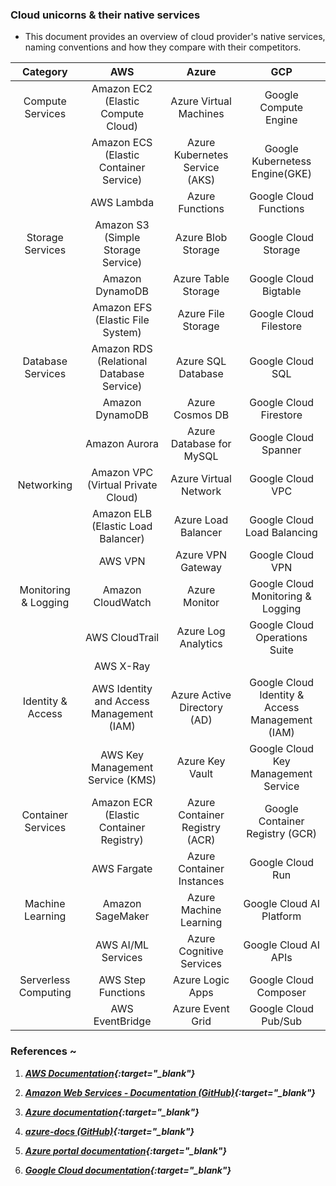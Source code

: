 ### Cloud unicorns & their native services

* This document provides an overview of cloud provider's native services, naming conventions and how they compare with their competitors.

|      Category        |                    AWS                    |             Azure               |               GCP                  |
|:--------------------:|:-----------------------------------------:|:-------------------------------:|:----------------------------------:|
|  Compute Services    |  Amazon EC2 (Elastic Compute Cloud)       |  Azure Virtual Machines         |  Google Compute Engine             |
|                      |  Amazon ECS (Elastic Container Service)   |  Azure Kubernetes Service (AKS) |  Google Kubernetess Engine(GKE)    |  
|                      |  AWS Lambda                               |  Azure Functions                |  Google Cloud Functions            |
|  Storage Services    |  Amazon S3 (Simple Storage Service)       |  Azure Blob Storage             |  Google Cloud Storage              |
|                      |  Amazon DynamoDB                          |  Azure Table Storage            |  Google Cloud Bigtable             |
|                      |  Amazon EFS (Elastic File System)         |  Azure File Storage             |  Google Cloud Filestore            |
|  Database Services   |  Amazon RDS (Relational Database Service) |  Azure SQL Database             |  Google Cloud SQL                  |
|                      |  Amazon DynamoDB                          |  Azure Cosmos DB	             |  Google Cloud Firestore            |
|                      |  Amazon Aurora                            |  Azure Database for MySQL       |  Google Cloud Spanner              |
|  Networking          |  Amazon VPC (Virtual Private Cloud)       |  Azure Virtual Network          |  Google Cloud VPC                  |
|                      |  Amazon ELB (Elastic Load Balancer)       |  Azure Load Balancer	         |  Google Cloud Load Balancing       |
|                      |  AWS VPN	                               |  Azure VPN Gateway	             |  Google Cloud VPN                  |
| Monitoring & Logging |  Amazon CloudWatch                        |  Azure Monitor	                 |  Google Cloud Monitoring & Logging |
|                      |  AWS CloudTrail	                       |  Azure Log Analytics            |  Google Cloud Operations Suite     |
|                      |  AWS X-Ray	                                
| Identity & Access |  AWS Identity and Access Management (IAM)    |  Azure Active Directory (AD)    |  Google Cloud Identity & Access Management (IAM) |
|                    |  AWS Key Management Service (KMS)         |  Azure Key Vault	               |  Google Cloud Key Management Service |
|  Container Services  |  Amazon ECR (Elastic Container Registry)  |  Azure Container Registry (ACR) |  Google Container Registry (GCR)   |
|                      |  AWS Fargate	                           |  Azure Container Instances	     |  Google Cloud Run                  |
|  Machine Learning    |  Amazon SageMaker	                       |  Azure Machine Learning	     |  Google Cloud AI Platform          |
|                      |  AWS AI/ML Services	                   |  Azure Cognitive Services       |  Google Cloud AI APIs              |
| Serverless Computing |  AWS Step Functions	                   |  Azure Logic Apps	             |  Google Cloud Composer             |
|                      |  AWS EventBridge	                       |  Azure Event Grid	             |  Google Cloud Pub/Sub              |



### References ~

1. _**[AWS Documentation](https://docs.aws.amazon.com/){:target="_blank"}**_

2. _**[Amazon Web Services - Documentation (GitHub)](https://github.com/awsdocs){:target="_blank"}**_

3. _**[Azure documentation](https://learn.microsoft.com/en-us/azure/?product=popular){:target="_blank"}**_

4. _**[azure-docs (GitHub)](https://github.com/MicrosoftDocs/azure-docs){:target="_blank"}**_

5. _**[Azure portal documentation](https://learn.microsoft.com/en-us/azure/azure-portal/){:target="_blank"}**_

6. _**[Google Cloud documentation](https://cloud.google.com/docs){:target="_blank"}**_